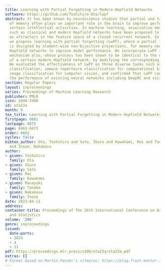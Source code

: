 ```yaml
---
title: Learning with Partial Forgetting in Modern Hopfield Networks
software: https://github.com/Toshihiro-Ota/lwpf
abstract: It has been known by neuroscience studies that partial and transient forgetting
  of memory often plays an important role in the brain to improve performance for
  certain intellectual activities. In machine learning, associative memory models
  such as classical and modern Hopfield networks have been proposed to express memories
  as attractors in the feature space of a closed recurrent network. In this work,
  we propose learning with partial forgetting (LwPF), where a partial forgetting functionality
  is designed by element-wise non-bijective projections, for memory neurons in modern
  Hopfield networks to improve model performance. We incorporate LwPF into the attention
  mechanism also, whose process has been shown to be identical to the update rule
  of a certain modern Hopfield network, by modifying the corresponding Lagrangian.
  We evaluated the effectiveness of LwPF on three diverse tasks such as bit-pattern
  classification, immune repertoire classification for computational biology, and
  image classification for computer vision, and confirmed that LwPF consistently improves
  the performance of existing neural networks including DeepRC and vision transformers.
section: Regular Papers
layout: inproceedings
series: Proceedings of Machine Learning Research
publisher: PMLR
issn: 2640-3498
id: ota23a
month: 0
tex_title: Learning with Partial Forgetting in Modern Hopfield Networks
firstpage: 6661
lastpage: 6673
page: 6661-6673
order: 6661
cycles: false
bibtex_author: Ota, Toshihiro and Sato, Ikuro and Kawakami, Rei and Tanaka, Masayuki
  and Inoue, Nakamasa
author:
- given: Toshihiro
  family: Ota
- given: Ikuro
  family: Sato
- given: Rei
  family: Kawakami
- given: Masayuki
  family: Tanaka
- given: Nakamasa
  family: Inoue
date: 2023-04-11
address:
container-title: Proceedings of The 26th International Conference on Artificial Intelligence
  and Statistics
volume: '206'
genre: inproceedings
issued:
  date-parts:
  - 2023
  - 4
  - 11
pdf: https://proceedings.mlr.press/v206/ota23a/ota23a.pdf
extras: []
# Format based on Martin Fenner's citeproc: https://blog.front-matter.io/posts/citeproc-yaml-for-bibliographies/
---
```

